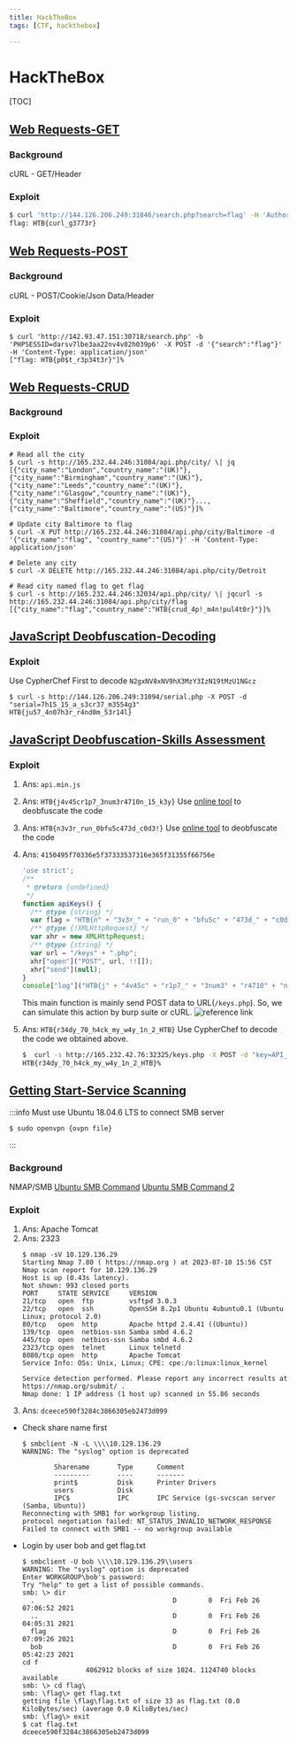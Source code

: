 ```yaml
---
title: HackTheBox
tags: [CTF, hackthebox]

---
```


# HackTheBox
[TOC]

## [Web Requests-GET](https://academy.hackthebox.com/module/35/section/247)
### Background
cURL - GET/Header
### Exploit
```bash
$ curl 'http://144.126.206.249:31846/search.php?search=flag' -H 'Authorization: Basic YWRtaW46YWRtaW4='
flag: HTB{curl_g3773r}
```

## [Web Requests-POST](https://academy.hackthebox.com/module/35/section/224)
### Background
cURL - POST/Cookie/Json Data/Header
### Exploit
```bash!
$ curl 'http://142.93.47.151:30718/search.php' -b 'PHPSESSID=darsv7lbe3aa22nv4v82h039p6' -X POST -d '{"search":"flag"}' -H 'Content-Type: application/json'
["flag: HTB{p0$t_r3p34t3r}"]%
```

## [Web Requests-CRUD](https://academy.hackthebox.com/module/35/section/227)
### Background
### Exploit
```bash!
# Read all the city
$ curl -s http://165.232.44.246:31084/api.php/city/ \| jq
[{"city_name":"London","country_name":"(UK)"},{"city_name":"Birmingham","country_name":"(UK)"},{"city_name":"Leeds","country_name":"(UK)"},{"city_name":"Glasgow","country_name":"(UK)"},{"city_name":"Sheffield","country_name":"(UK)"}...,{"city_name":"Baltimore","country_name":"(US)"}]%

# Update city Baltimore to flag
$ curl -X PUT http://165.232.44.246:31084/api.php/city/Baltimore -d '{"city_name":"flag", "country_name":"(US)"}' -H 'Content-Type: application/json'

# Delete any city
$ curl -X DELETE http://165.232.44.246:31084/api.php/city/Detroit

# Read city named flag to get flag
$ curl -s http://165.232.44.246:32034/api.php/city/ \| jqcurl -s http://165.232.44.246:31084/api.php/city/flag
[{"city_name":"flag","country_name":"HTB{crud_4p!_m4n!pul4t0r}"}]%
```

## [JavaScript Deobfuscation-Decoding](https://academy.hackthebox.com/module/41/section/445)
### Exploit
Use CypherChef First to decode `N2gxNV8xNV9hX3MzY3IzN19tMzU1NGcz`
```bash!
$ curl -s http://144.126.206.249:31094/serial.php -X POST -d "serial=7h15_15_a_s3cr37_m3554g3"
HTB{ju57_4n07h3r_r4nd0m_53r14l}
```

## [JavaScript Deobfuscation-Skills Assessment](https://academy.hackthebox.com/module/41/section/519)
### Exploit
1. Ans: `api.min.js`
2. Ans: `HTB{j4v45cr1p7_3num3r4710n_15_k3y}`
Use [online tool](http://jsnice.org/) to deobfuscate the code
3. Ans: `HTB{n3v3r_run_0bfu5c473d_c0d3!}`
Use [online tool](http://jsnice.org/) to deobfuscate the code
4. Ans: `4150495f70336e5f37333537316e365f31355f66756e`
    ```javascript
    'use strict';
    /**
     * @return {undefined}
     */
    function apiKeys() {
      /** @type {string} */
      var flag = "HTB{n" + "3v3r_" + "run_0" + "bfu5c" + "473d_" + "c0d3!" + "}";
      /** @type {!XMLHttpRequest} */
      var xhr = new XMLHttpRequest;
      /** @type {string} */
      var url = "/keys" + ".php";
      xhr["open"]("POST", url, !![]);
      xhr["send"](null);
    }
    console["log"]("HTB{j" + "4v45c" + "r1p7_" + "3num3" + "r4710" + "n_15_" + "k3y}");
    ```
    This main function is mainly send POST data to URL(`/keys.php`). So, we can simulate this action by burp suite or cURL.
    ![reference link](https://hackmd.io/_uploads/H1KFZyOY3.png)

5. Ans: `HTB{r34dy_70_h4ck_my_w4y_1n_2_HTB}`
Use CypherChef to decode the code we obtained above.
    ```bash
    $  curl -s http://165.232.42.76:32325/keys.php -X POST -d "key=API_p3n_73571n6_15_fun"
    HTB{r34dy_70_h4ck_my_w4y_1n_2_HTB}%
    ```

## [Getting Start-Service Scanning](https://academy.hackthebox.com/module/77/section/726)
:::info
Must use Ubuntu 18.04.6 LTS to connect SMB server
```bash!
$ sudo openvpn {ovpn file}
```
:::
### Background
NMAP/SMB
[Ubuntu SMB Command](https://blog.csdn.net/FruitDrop/article/details/66475465)
[Ubuntu SMB Command 2](https://www.itprotoday.com/linux/linuxs-smbclient-command#close-modal)
### Exploit
1. Ans: Apache Tomcat
2. Ans: 2323
    ```bash!
    $ nmap -sV 10.129.136.29
    Starting Nmap 7.80 ( https://nmap.org ) at 2023-07-10 15:56 CST
    Nmap scan report for 10.129.136.29
    Host is up (0.43s latency).
    Not shown: 993 closed ports
    PORT     STATE SERVICE     VERSION
    21/tcp   open  ftp         vsftpd 3.0.3
    22/tcp   open  ssh         OpenSSH 8.2p1 Ubuntu 4ubuntu0.1 (Ubuntu Linux; protocol 2.0)
    80/tcp   open  http        Apache httpd 2.4.41 ((Ubuntu))
    139/tcp  open  netbios-ssn Samba smbd 4.6.2
    445/tcp  open  netbios-ssn Samba smbd 4.6.2
    2323/tcp open  telnet      Linux telnetd
    8080/tcp open  http        Apache Tomcat
    Service Info: OSs: Unix, Linux; CPE: cpe:/o:linux:linux_kernel

    Service detection performed. Please report any incorrect results at https://nmap.org/submit/ .
    Nmap done: 1 IP address (1 host up) scanned in 55.86 seconds
    ```
3. Ans: `dceece590f3284c3866305eb2473d099`
* Check share name first
    ```bash!
    $ smbclient -N -L \\\\10.129.136.29
    WARNING: The "syslog" option is deprecated

            Sharename       Type      Comment
            ---------       ----      -------
            print$          Disk      Printer Drivers
            users           Disk
            IPC$            IPC       IPC Service (gs-svcscan server (Samba, Ubuntu))
    Reconnecting with SMB1 for workgroup listing.
    protocol negotiation failed: NT_STATUS_INVALID_NETWORK_RESPONSE
    Failed to connect with SMB1 -- no workgroup available 
    ```
* Login by user bob and get flag.txt
    ```bash!
    $ smbclient -U bob \\\\10.129.136.29\\users
    WARNING: The "syslog" option is deprecated
    Enter WORKGROUP\bob's password:
    Try "help" to get a list of possible commands.
    smb: \> dir
      .                                   D        0  Fri Feb 26 07:06:52 2021
      ..                                  D        0  Fri Feb 26 04:05:31 2021
      flag                                D        0  Fri Feb 26 07:09:26 2021
      bob                                 D        0  Fri Feb 26 05:42:23 2021
    cd f
                    4062912 blocks of size 1024. 1124740 blocks available
    smb: \> cd flag\
    smb: \flag\> get flag.txt
    getting file \flag\flag.txt of size 33 as flag.txt (0.0 KiloBytes/sec) (average 0.0 KiloBytes/sec)
    smb: \flag\> exit
    $ cat flag.txt
    dceece590f3284c3866305eb2473d099
    ```